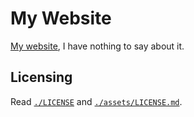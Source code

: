 # My Website

[My website](https://hatsusixty.github.io), I have nothing to say about it.

## Licensing

Read [`./LICENSE`](./LICENSE) and [`./assets/LICENSE.md`](./assets/LICENSE.md).
